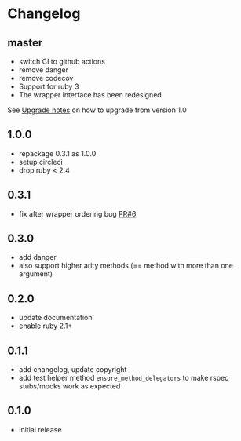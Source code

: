 Changelog
===

master
---

* switch CI to github actions
* remove danger
* remove codecov
* Support for ruby 3
* The wrapper interface has been redesigned

See [Upgrade notes](./upgrade_notes.md) on how to upgrade from version 1.0

1.0.0
---

* repackage 0.3.1 as 1.0.0
* setup circleci
* drop ruby < 2.4


0.3.1
---

* fix after wrapper ordering bug [PR#6](https://github.com/andreaseger/receptacle/pull/6)

0.3.0
---

* add danger
* also support higher arity methods (== method with more than one argument)

0.2.0
---

* update documentation
* enable ruby 2.1+

0.1.1
---

* add changelog, update copyright
* add test helper method `ensure_method_delegators` to make rspec stubs/mocks work as expected

0.1.0
---

* initial release
